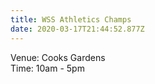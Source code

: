 ```yaml
---
title: WSS Athletics Champs
date: 2020-03-17T21:44:52.877Z
---
```

Venue:  Cooks Gardens  
Time:  10am - 5pm
